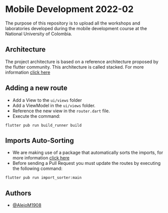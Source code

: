 # Mobile Development 2022-02

The purpose of this repository is to upload all the workshops and laboratories developed during the mobile development course at the National University of Colombia.
## Architecture

The project architecture is based on a reference architecture proposed by the flutter community. This architecture is called stacked. For more information [click here](https://www.filledstacks.com/post/flutter-and-provider-architecture-using-stacked/)
## Adding a new route
- Add a View to the `ui/views` folder
- Add a ViewModel in the `ui/views` folder.
- Reference the new view in the `router.dart` file.
- Execute the command:
```
flutter pub run build_runner build
```
## Imports Auto-Sorting
- We are making use of a package that automatically sorts the imports, for more information [click here](https://pub.dev/packages/import_sorter)
- Before sending a Pull Request you must update the routes by executing the following command:
```
flutter pub run import_sorter:main
```
## Authors

- [@AlejoM1908](https://www.github.com/AlejoM1908)


